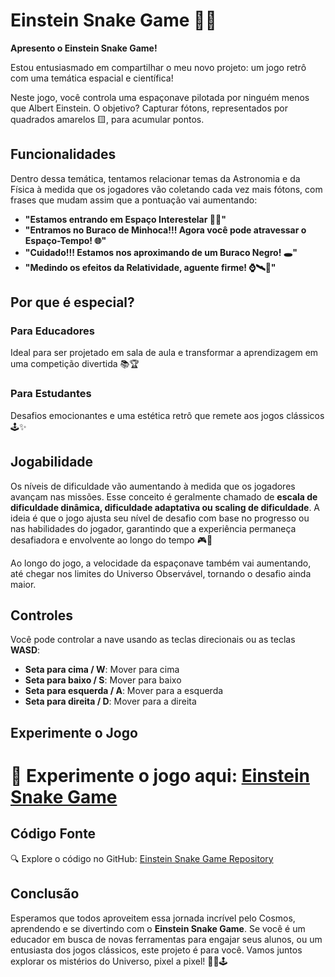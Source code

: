# Einstein Snake Game 🚀🌌

**Apresento o Einstein Snake Game!**

Estou entusiasmado em compartilhar o meu novo projeto: um jogo retrô com uma temática espacial e científica!

Neste jogo, você controla uma espaçonave pilotada por ninguém menos que Albert Einstein. O objetivo? Capturar fótons, representados por quadrados amarelos 🟨, para acumular pontos.

## Funcionalidades

Dentro dessa temática, tentamos relacionar temas da Astronomia e da Física à medida que os jogadores vão coletando cada vez mais fótons, com frases que mudam assim que a pontuação vai aumentando:

- **"Estamos entrando em Espaço Interestelar 🚀🌌"**
- **"Entramos no Buraco de Minhoca!!! Agora você pode atravessar o Espaço-Tempo! 🌐"**
- **"Cuidado!!! Estamos nos aproximando de um Buraco Negro! 🕳️"**
- **"Medindo os efeitos da Relatividade, aguente firme! ⌚🛰️📡"**

## Por que é especial?

### Para Educadores
Ideal para ser projetado em sala de aula e transformar a aprendizagem em uma competição divertida 📚🏆

### Para Estudantes
Desafios emocionantes e uma estética retrô que remete aos jogos clássicos 🕹️✨

## Jogabilidade

Os níveis de dificuldade vão aumentando à medida que os jogadores avançam nas missões. Esse conceito é geralmente chamado de **escala de dificuldade dinâmica, dificuldade adaptativa ou scaling de dificuldade**. A ideia é que o jogo ajusta seu nível de desafio com base no progresso ou nas habilidades do jogador, garantindo que a experiência permaneça desafiadora e envolvente ao longo do tempo 🎮🎲

Ao longo do jogo, a velocidade da espaçonave também vai aumentando, até chegar nos limites do Universo Observável, tornando o desafio ainda maior.

## Controles

Você pode controlar a nave usando as teclas direcionais ou as teclas **WASD**:

- **Seta para cima / W**: Mover para cima
- **Seta para baixo / S**: Mover para baixo
- **Seta para esquerda / A**: Mover para a esquerda
- **Seta para direita / D**: Mover para a direita

## Experimente o Jogo

# 🔗 Experimente o jogo aqui: [Einstein Snake Game](https://cometsinthesky.github.io/einstein-snake-game/)

## Código Fonte

🔍 Explore o código no GitHub: [Einstein Snake Game Repository](https://github.com/cometsinthesky/einstein-snake-game/tree/main)

## Conclusão

Esperamos que todos aproveitem essa jornada incrível pelo Cosmos, aprendendo e se divertindo com o **Einstein Snake Game**. Se você é um educador em busca de novas ferramentas para engajar seus alunos, ou um entusiasta dos jogos clássicos, este projeto é para você. Vamos juntos explorar os mistérios do Universo, pixel a pixel! 🚀🌌🕹️
